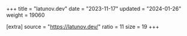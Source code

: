 +++
title = "latunov.dev"
date = "2023-11-17"
updated = "2024-01-26"
weight = 19060

[extra]
source = "https://latunov.dev/"
ratio = 11
size = 19
+++
